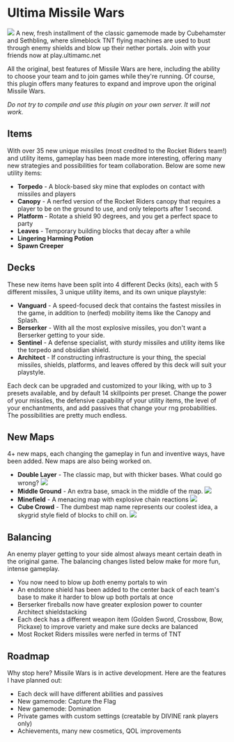 # Ultima Missile Wars
![](https://cdn.discordapp.com/attachments/358673756836855810/958149582120968262/2022-03-28_16.36.03.png)
A new, fresh installment of the classic gamemode made by Cubehamster and Sethbling, where slimeblock TNT flying machines are used to bust through enemy shields and blow up their nether portals. Join with your friends now at play.ultimamc.net

All the original, best features of Missile Wars are here, including the ability to choose your team and to join games while they're running. Of course, this plugin offers many features to expand and improve upon the original Missile Wars.

*Do not try to compile and use this plugin on your own server. It will not work.*

## Items
With over 35 new unique missiles (most credited to the Rocket Riders team!) and utility items, gameplay has been made more interesting, offering many new strategies and possibilities for team collaboration. Below are some new utility items:
* **Torpedo** - A block-based sky mine that explodes on contact with missiles and players
* **Canopy** - A nerfed version of the Rocket Riders canopy that requires a player to be on the ground to use, and only teleports after 1 second.
* **Platform** - Rotate a shield 90 degrees, and you get a perfect space to party
* **Leaves** - Temporary building blocks that decay after a while
* **Lingering Harming Potion**
* **Spawn Creeper**

## Decks
These new items have been split into 4 different Decks (kits), each with 5 different missiles, 3 unique utility items, and its own unique playstyle:
* **Vanguard** - A speed-focused deck that contains the fastest missiles in the game, in addition to (nerfed) mobility items like the Canopy and Splash.
* **Berserker** - With all the most explosive missiles, you don't want a Berserker getting to your side.
* **Sentinel** - A defense specialist, with sturdy missiles and utility items like the torpedo and obsidian shield.
* **Architect** - If constructing infrastructure is your thing, the special missiles, shields, platforms, and leaves offered by this deck will suit your playstyle.

Each deck can be upgraded and customized to your liking, with up to 3 presets available, and by default 14 skillpoints per preset. Change the power of your missiles, the defensive capability of your utility items, the level of your enchantments, and add passives that change your rng probabilities. The possibilities are pretty much endless.

## New Maps
4+ new maps, each changing the gameplay in fun and inventive ways, have been added. New maps are also being worked on.
* **Double Layer** - The classic map, but with thicker bases. What could go wrong?
![](https://i.imgur.com/ZXzhell.jpg)
* **Middle Ground** - An extra base, smack in the middle of the map.
![](https://i.imgur.com/KeWo1el.jpg)
* **Minefield** - A menacing map with explosive chain reactions
![](https://i.imgur.com/PnHOhla.jpg)
* **Cube Crowd** - The dumbest map name represents our coolest idea, a skygrid style field of blocks to chill on.
![](https://i.imgur.com/zKrGraC.jpg)

## Balancing
An enemy player getting to your side almost always meant certain death in the original game. The balancing changes listed below make for more fun, intense gameplay.
* You now need to blow up *both* enemy portals to win
* An endstone shield has been added to the center back of each team's base to make it harder to blow up both portals at once
* Berserker fireballs now have greater explosion power to counter Architect shieldstacking
* Each deck has a different weapon item (Golden Sword, Crossbow, Bow, Pickaxe) to improve variety and make sure decks are balanced
* Most Rocket Riders missiles were nerfed in terms of TNT

## Roadmap
Why stop here? Missile Wars is in active development. Here are the features I have planned out:
* Each deck will have different abilities and passives
* New gamemode: Capture the Flag
* New gamemode: Domination
* Private games with custom settings (creatable by DIVINE rank players only)
* Achievements, many new cosmetics, QOL improvements
